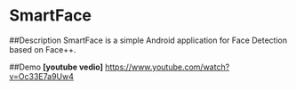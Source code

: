 # SmartFace

##Description
SmartFace is a simple Android application for Face Detection based on Face++.

##Demo  __[youtube vedio]__ https://www.youtube.com/watch?v=Oc33E7a9Uw4
